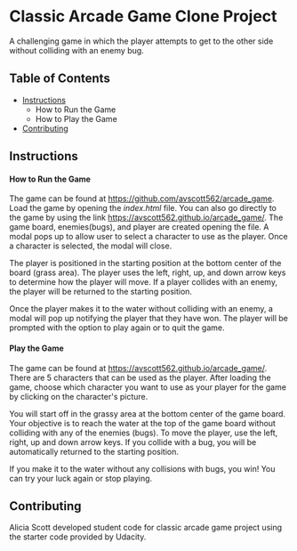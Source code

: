 # Classic Arcade Game Clone Project

A challenging game in which the player attempts to get to the other side without colliding with an enemy bug.

## Table of Contents

- [Instructions](#instructions)
  - How to Run the Game
  - How to Play the Game
- [Contributing](#contributing)



## Instructions

#### How to Run the Game
The game can be found at https://github.com/avscott562/arcade_game.  Load the game by opening the *index.html* file.  You can also go directly to the game by using the link https://avscott562.github.io/arcade_game/.  The game board, enemies(bugs), and player are created opening the file.  A modal pops up to allow user to select a character to use as the player.  Once a character is selected, the modal will close.

The player is positioned in the starting position at the bottom center of the board (grass area).  The player uses the left, right, up, and down arrow keys to determine how the player will move.  If a player collides with an enemy, the player will be returned to the starting position.

Once the player makes it to the water without colliding with an enemy, a modal will pop up notifying the player that they have won.  The player will be prompted with the option to play again or to quit the game.

#### Play the Game
The game can be found at https://avscott562.github.io/arcade_game/.  There are 5 characters that can be used as the player.  After loading the game, choose which character you want to use as your player for the game by clicking on the character's picture.

You will start off in the grassy area at the bottom center of the game board.  Your objective is to reach the water at the top of the game board without colliding with any of the enemies (bugs).  To move the player, use the left, right, up and down arrow keys.  If you collide with a bug, you will be automatically returned to the starting position.

If you make it to the water without any collisions with bugs, you win!  You can try your luck again or stop playing.



## Contributing

Alicia Scott developed student code for classic arcade game project using the starter code provided by Udacity.
